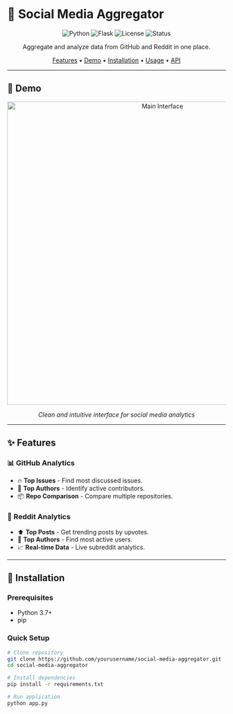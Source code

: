 # 🚀 Social Media Aggregator

<div align="center">

![Python](https://img.shields.io/badge/python-3.7+-blue.svg)
![Flask](https://img.shields.io/badge/flask-3.0.0-green.svg)
![License](https://img.shields.io/badge/license-MIT-yellow.svg)
![Status](https://img.shields.io/badge/status-active-success.svg)

Aggregate and analyze data from GitHub and Reddit in one place.

[Features](#-features) • [Demo](#-demo) • [Installation](#-installation) • [Usage](#-usage) • [API](#-api-endpoints)

</div>

---

## 📸 Demo

<div align="center">
  <img src="https://github.com/yourusername/social-media-aggregator/assets/screenshot1.png" alt="Main Interface" width="700"/>
  <p><i>Clean and intuitive interface for social media analytics</i></p>
</div>

---

## ✨ Features

### 📊 GitHub Analytics
- 🔥 **Top Issues** - Find most discussed issues.
- 👤 **Top Authors** - Identify active contributors.
- 📦 **Repo Comparison** - Compare multiple repositories.

### 🔴 Reddit Analytics
- ⬆️ **Top Posts** - Get trending posts by upvotes.
- 👥 **Top Authors** - Find most active users.
- 📈 **Real-time Data** - Live subreddit analytics.

---

## 🚀 Installation

### Prerequisites
- Python 3.7+
- pip

### Quick Setup

```bash
# Clone repository
git clone https://github.com/yourusername/social-media-aggregator.git
cd social-media-aggregator

# Install dependencies
pip install -r requirements.txt

# Run application
python app.py

